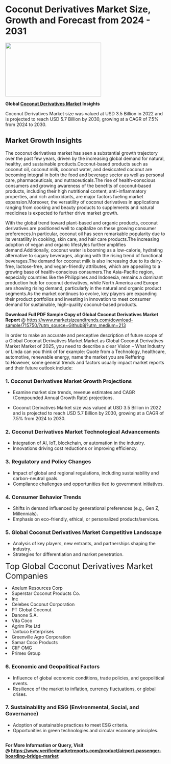 <H1>Coconut Derivatives Market Size, Growth and Forecast from 2024 - 2031</H1><img class="aligncenter size-medium wp-image-584254" src="https://thirdeyenews.in/wp-content/uploads/2024/09/Global-Market-Research-300x168.jpeg" alt="" width="300" height="168" /><p><strong>Global&nbsp;<a href="https://www.marketsizeandtrends.com/download-sample/715750/?utm_source=Github8j?utm_medium=213">Coconut Derivatives Market</a> Insights</strong></p><p>Coconut Derivatives Market size was valued at USD 3.5 Billion in 2022 and is projected to reach USD 5.7 Billion by 2030, growing at a CAGR of 7.5% from 2024 to 2030.</p><p><h2>Market Growth Insights</h2> <p>The coconut derivatives market has seen a substantial growth trajectory over the past few years, driven by the increasing global demand for natural, healthy, and sustainable products.Coconut-based products such as coconut oil, coconut milk, coconut water, and desiccated coconut are becoming integral in both the food and beverage sector as well as personal care, pharmaceuticals, and nutraceuticals.The rise of health-conscious consumers and growing awareness of the benefits of coconut-based products, including their high nutritional content, anti-inflammatory properties, and rich antioxidants, are major factors fueling market expansion.Moreover, the versatility of coconut derivatives in applications ranging from cooking and beauty products to supplements and natural medicines is expected to further drive market growth.</p> <p>With the global trend toward plant-based and organic products, coconut derivatives are positioned well to capitalize on these growing consumer preferences.In particular, coconut oil has seen remarkable popularity due to its versatility in cooking, skin care, and hair care products.The increasing adoption of vegan and organic lifestyles further amplifies demand.Additionally, coconut water is booming as a low-calorie, hydrating alternative to sugary beverages, aligning with the rising trend of functional beverages.The demand for coconut milk is also increasing due to its dairy-free, lactose-free, and vegan-friendly attributes, which are appealing to a growing base of health-conscious consumers.The Asia-Pacific region, especially countries like the Philippines and Indonesia, remains a dominant production hub for coconut derivatives, while North America and Europe are showing rising demand, particularly in the natural and organic product segments.As the market continues to evolve, key players are expanding their product portfolios and investing in innovation to meet consumer demand for sustainable, high-quality coconut-based products.</p> <p><span class=""><strong>Download Full PDF Sample Copy of Global Coconut Derivatives Market Report</strong> @ <a href="https://www.marketsizeandtrends.com/download-sample/715750/?utm_source=Github8j?utm_medium=213" target="_blank">https://www.marketsizeandtrends.com/download-sample/715750/?utm_source=Github8j?utm_medium=213</a></span></p><p>In order to make an accurate and perceptive description of future scope of a Global&nbsp;Coconut Derivatives Market Market as Global&nbsp;Coconut Derivatives Market Market of 2025, you need to describe a clear Vision &ndash; What Industry or Linda can you think of for example: Quote from a Technology, healthcare, automotive, renewable energy, name the market you are Reffering to.However, some general trends and factors usually impact market reports and their future outlook include:</p><h3>1.&nbsp;<strong>Coconut Derivatives Market Growth Projections</strong></h3><ul><li>Examine market size trends, revenue estimates and CAGR (Compounded Annual Growth Rate) projections.</li><li><p>Coconut Derivatives Market size was valued at USD 3.5 Billion in 2022 and is projected to reach USD 5.7 Billion by 2030, growing at a CAGR of 7.5% from 2024 to 2030.</p></li></ul><h3>2.&nbsp;<strong>Coconut Derivatives Market Technological Advancements</strong></h3><ul><li>Integration of AI, IoT, blockchain, or automation in the industry.</li><li>Innovations driving cost reductions or improving efficiency.</li></ul><h3>3.&nbsp;<strong>Regulatory and Policy Changes</strong></h3><ul><li>Impact of global and regional regulations, including sustainability and carbon-neutral goals.</li><li>Compliance challenges and opportunities tied to government initiatives.</li></ul><h3>4.&nbsp;<strong>Consumer Behavior Trends</strong></h3><ul><li>Shifts in demand influenced by generational preferences (e.g., Gen Z, Millennials).</li><li>Emphasis on eco-friendly, ethical, or personalized products/services.</li></ul><h3>5.&nbsp;<strong>Global Coconut Derivatives Market Competitive Landscape</strong></h3><ul><li>Analysis of key players, new entrants, and partnerships shaping the industry.</li><li>Strategies for differentiation and market penetration.</li></ul><p data-pm-slice="1 1 []"><span style="color: inherit; font-family: inherit; font-size: 25px;">Top Global Coconut Derivatives Market Companies</span></p><div class="" data-test-id=""><p><li>Axelum Resources Corp</li><li> Superstar Coconut Products Co.</li><li> Inc</li><li> Celebes Coconut Corporation</li><li> PT Global Coconut</li><li> Danone S.A.</li><li> Vita Coco</li><li> Agrim Pte Ltd</li><li> Tantuco Enterprises</li><li> Greenville Agro Corporation</li><li> Samar Coco Products</li><li> CIIF OMG</li><li> Primex Group</li></p></div><h3>6.&nbsp;<strong>Economic and Geopolitical Factors</strong></h3><ul><li>Influence of global economic conditions, trade policies, and geopolitical events.</li><li>Resilience of the market to inflation, currency fluctuations, or global crises.</li></ul><h3>7.&nbsp;<strong>Sustainability and ESG (Environmental, Social, and Governance)</strong></h3><ul><li>Adoption of sustainable practices to meet ESG criteria.</li><li>Opportunities in green technologies and circular economy principles.</li></ul><h2><strong style="font-size: 14px;">For More Information or Query, Visit @&nbsp;</strong><a style="background-color: #ffffff; font-size: 14px;" href="https://www.marketsizeandtrends.com/report/coconut-derivatives-market/" target="_blank">https://www.verifiedmarketreports.com/product/airport-passenger-boarding-bridge-market</a></h2>